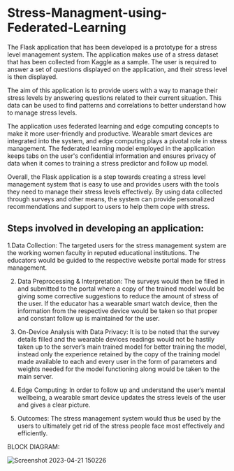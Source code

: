 # Stress-Managment-using-Federated-Learning

The Flask application that has been developed is a prototype for a stress level management system. The application makes use of a stress dataset that has been collected from Kaggle as a sample. The user is required to answer a set of questions displayed on the application, and their stress level is then displayed.

The aim of this application is to provide users with a way to manage their stress levels by answering questions related to their current situation. This data can be used to find patterns and correlations to better understand how to manage stress levels.

The application uses federated learning and edge computing concepts to make it more user-friendly and productive. Wearable smart devices are integrated into the system, and edge computing plays a pivotal role in stress management. The federated learning model employed in the application keeps tabs on the user's confidential information and ensures privacy of data when it comes to training a stress predictor and follow up model.

Overall, the Flask application is a step towards creating a stress level management system that is easy to use and provides users with the tools they need to manage their stress levels effectively. By using data collected through surveys and other means, the system can provide personalized recommendations and support to users to help them cope with stress.

## Steps involved in developing an application:

  1.Data Collection: The targeted users for the stress management system are the working women faculty in reputed educational institutions. The educators would be guided to the respective website portal made for stress management. 

  2. Data Preprocessing & Interpretation: The surveys would then be filled in and submitted to the portal where a copy of the trained model would be giving some corrective suggestions to reduce the amount of stress of the user. If the educator has a wearable smart watch device, then the information from the respective device would be taken so that proper and constant follow up is maintained for the user. 

  3. On-Device Analysis with Data Privacy: It is to be noted that the survey details filled and the wearable devices readings would not be hastily taken up to the server’s main trained model for better training the model, instead only the experience retained by the copy of the training model made available to each and every user in the form of parameters and weights needed for the model functioning along would be taken to the main server. 

  4. Edge Computing: In order to follow up and understand the user’s mental wellbeing, a wearable smart device updates the stress levels of the user and gives a clear picture.

  5. Outcomes: The stress management system would thus be used by the users to ultimately get rid of the stress people face most effectively and efficiently.

BLOCK DIAGRAM:




![Screenshot 2023-04-21 150226](https://user-images.githubusercontent.com/63699036/233601675-522ae462-3ea5-49a3-b932-03c2da4dcb10.png)


